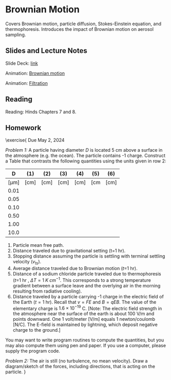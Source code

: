 # Brownian Motion  

Covers Brownian motion, particle diffusion, Stokes-Einstein equation, and thermophoresis. Introduces the impact of Brownian motion on aerosol sampling.

## Slides and Lecture Notes


Slide Deck: [link](https://docs.google.com/presentation/d/1TrGxm3thj1_sh1YpoX64k4zJ3e55cfxLLnm2YIJKVh8/edit?usp=sharing)

Animation: [Brownian motion](http://galileoandeinstein.physics.virginia.edu/more_stuff/Applets/Brownian/brownian.html)

Animation: [Filtration](https://www.nytimes.com/interactive/2020/10/30/science/wear-mask-covid-particles-ul.html)


## Reading 
Reading: Hinds Chapters 7 and 8.

## Homework

\exercise{
Due May 2, 2024
 
*Problem 1:* A particle having diameter $D$ is located 5 cm above a surface in the
atmosphere (e.g. the ocean). The particle contains -1 charge. Construct a Table that contrasts the following quantities using the units given in row 2:

| D     | (1)  | (2)  | (3)  | (4)  | (5) | (6)  |
|-------|------|------|------|------|-----|------|
|  [μm] | [cm] | [cm] | [cm] | [cm] | [cm | [cm] |
| 0.01  |      |      |      |      |     |      |  
| 0.05  |      |      |      |      |     |      |  
| 0.10  |      |      |      |      |     |      |  
| 0.50  |      |      |      |      |     |      |  
| 1.00  |      |      |      |      |     |      |  
| 10.0  |      |      |      |      |     |      |  


1. Particle mean free path.
2. Distance traveled due to gravitational setting (t=1 hr).
3. Stopping distance assuming the particle is settling with terminal settling velocity ($v_{ts}$).
4. Average distance traveled due to Brownian motion ($t$=1 hr).
5. Distance of a sodium chloride particle traveled due to thermophoresis ($t$=1 hr , $\Delta T = 1\;K\;cm^{−1}$. This corresponds to a strong temperature gradient between a surface leave and the overlying air in the morning resulting from radiative cooling).
6. Distance traveled by a particle carrying -1 charge in the electric field of the Earth ($t=1$ hr). Recall that $v=FE$ and $B=qEB$. The value of the elementary charge is $1.6×10^{−19}$ C. [Note: The electric field strength in the atmosphere near the surface of the earth is about 100 V/m and points downward. One 1 volt/meter [V/m] equals 1 newton/coulomb [N/C]. The E-field is maintained by lightning, which deposit negative charge to the ground.]

You may want to write program routines to compute the quantities, but you may
also compute them using pen and paper. If you use a computer, please supply
the program code.

*Problem 2:* The air is still (no turbulence, no mean velocity). Draw a diagram/sketch of the forces, including directions, that is acting on the particle.
}
